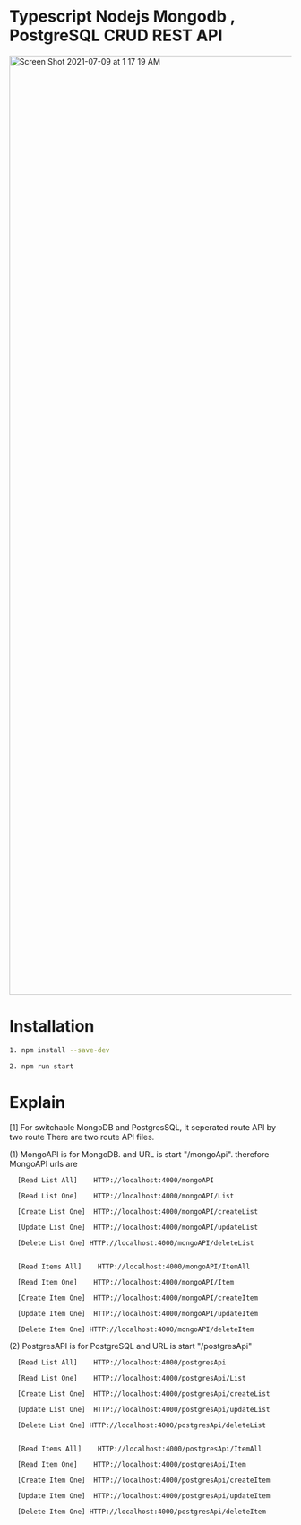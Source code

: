 # Typescript Nodejs Mongodb , PostgreSQL CRUD REST API 

<img width="1675" alt="Screen Shot 2021-07-09 at 1 17 19 AM" src="https://user-images.githubusercontent.com/24449487/125030806-b2b74b00-e059-11eb-8940-126ff4f661b1.png">


# Installation
```bash
1. npm install --save-dev

2. npm run start
```


# Explain

[1] For switchable MongoDB and PostgresSQL, It seperated route API by two route 
There are two route API files. 



  (1) MongoAPI is for MongoDB. and URL is start "/mongoApi". therefore MongoAPI urls are 
  
      [Read List All]    HTTP://localhost:4000/mongoAPI 
      
      [Read List One]    HTTP://localhost:4000/mongoAPI/List
      
      [Create List One]  HTTP://localhost:4000/mongoAPI/createList
      
      [Update List One]  HTTP://localhost:4000/mongoAPI/updateList
      
      [Delete List One] HTTP://localhost:4000/mongoAPI/deleteList
      
      
      [Read Items All]    HTTP://localhost:4000/mongoAPI/ItemAll
      
      [Read Item One]    HTTP://localhost:4000/mongoAPI/Item
      
      [Create Item One]  HTTP://localhost:4000/mongoAPI/createItem
      
      [Update Item One]  HTTP://localhost:4000/mongoAPI/updateItem
      
      [Delete Item One] HTTP://localhost:4000/mongoAPI/deleteItem
      
      
  
  (2) PostgresAPI is for PostgreSQL and URL is start "/postgresApi"
  
      
      [Read List All]    HTTP://localhost:4000/postgresApi 
      
      [Read List One]    HTTP://localhost:4000/postgresApi/List
      
      [Create List One]  HTTP://localhost:4000/postgresApi/createList
      
      [Update List One]  HTTP://localhost:4000/postgresApi/updateList
      
      [Delete List One] HTTP://localhost:4000/postgresApi/deleteList
      
      
      [Read Items All]    HTTP://localhost:4000/postgresApi/ItemAll
      
      [Read Item One]    HTTP://localhost:4000/postgresApi/Item
      
      [Create Item One]  HTTP://localhost:4000/postgresApi/createItem
      
      [Update Item One]  HTTP://localhost:4000/postgresApi/updateItem
      
      [Delete Item One] HTTP://localhost:4000/postgresApi/deleteItem
